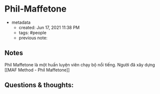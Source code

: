 # Phil-Maffetone

- metadata
	- created: Jun 17, 2021 11:38 PM
	- tags: #people 
	- previous note:

## Notes
Phil Maffetone là một huấn luyện viên chạy bộ nổi tiếng. Người đã xây dựng [[MAF Method - Phil Maffetone]]

## Questions & thoughts:
